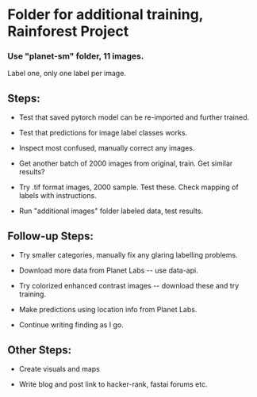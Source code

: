 # Folder for additional training, Rainforest Project  


### Use "planet-sm" folder, 11 images.  

Label one, only one label per image.  


## Steps:  


 * Test that saved pytorch model can be re-imported and further trained.  
 
 * Test that predictions for image label classes works.  

 * Inspect most confused, manually correct any images.  

 * Get another batch of 2000 images from original, train.  Get similar results?  

 * Try .tif format images, 2000 sample.  Test these.  Check mapping of labels with instructions.  

 * Run "additional images" folder labeled data, test results.  


## Follow-up Steps:  

 * Try smaller categories, manually fix any glaring labelling problems.  

 * Download more data from Planet Labs -- use data-api.  

 * Try colorized enhanced contrast images -- download these and try training.  

 * Make predictions using location info from Planet Labs.  

 * Continue writing finding as I go.  

## Other Steps:  

 * Create visuals and maps  

 * Write blog and post link to hacker-rank, fastai forums etc.  

